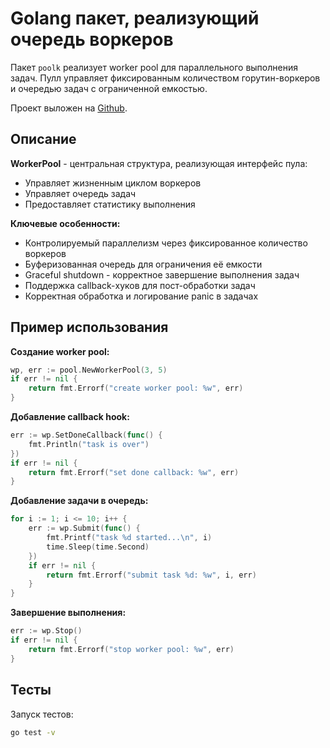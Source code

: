 # Golang пакет, реализующий очередь воркеров

Пакет `poolk` реализует worker pool для параллельного выполнения задач. Пулл управляет фиксированным количеством горутин-воркеров и очередью задач с ограниченной емкостью.

Проект выложен на [Github](https://github.com/Libod3/poolk).

## Описание

**WorkerPool** - центральная структура, реализующая интерфейс пула:

* Управляет жизненным циклом воркеров
* Управляет очередь задач
* Предоставляет статистику выполнения

**Ключевые особенности:**

* Контролируемый параллелизм через фиксированное количество воркеров
* Буферизованная очередь для ограничения её емкости
* Graceful shutdown - корректное завершение выполнения задач
* Поддержка callback-хуков для пост-обработки задач
* Корректная обработка и логирование panic в задачах

## Пример использования

**Создание worker pool:**
```go
wp, err := pool.NewWorkerPool(3, 5)
if err != nil {
	return fmt.Errorf("create worker pool: %w", err)
}
```

**Добавление callback hook:**
```go
err := wp.SetDoneCallback(func() {
	fmt.Println("task is over")
})
if err != nil {
	return fmt.Errorf("set done callback: %w", err)
}
```

**Добавление задачи в очередь:**
```go
for i := 1; i <= 10; i++ {
	err := wp.Submit(func() {
		fmt.Printf("task %d started...\n", i)
		time.Sleep(time.Second)
	})
	if err != nil {
		return fmt.Errorf("submit task %d: %w", i, err)
	}
}
```

**Завершение выполнения:**
```go
err := wp.Stop()
if err != nil {
	return fmt.Errorf("stop worker pool: %w", err)
}
```

## Тесты

Запуск тестов:

```bash 
go test -v
```



